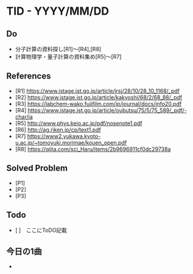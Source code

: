 # TID - YYYY/MM/DD
<!--
## Learnings
- 
- 
-->


## Do
- 分子計算の資料探し[R1]～[R4],[R8]
- 計算物理学・量子計算の資料集め[R5]～[R7]


<!--
## Reflections & Insights
- 
- 
-->

<!--
## Plans for Tomorrow
- 
- 
-->

## References
- [R1] https://www.jstage.jst.go.jp/article/jrsj/28/10/28_10_1168/_pdf
- [R2] https://www.jstage.jst.go.jp/article/kakyoshi/68/2/68_88/_pdf
- [R3] https://labchem-wako.fujifilm.com/jp/journal/docs/info20.pdf
- [R4] https://www.jstage.jst.go.jp/article/oubutsu/75/5/75_589/_pdf/-char/ja
- [R5] http://www.phys.keio.ac.jp/pdf/nosenote1.pdf
- [R6] http://ag.riken.jp/cp/text1.pdf
- [R7] https://www2.yukawa.kyoto-u.ac.jp/~tomoyuki.morimae/kouen_open.pdf
- [R8] https://qiita.com/sci_Haru/items/2b9696911cf0dc29738a

## Solved Problem
- [P1] 
- [P2] 
- [P3] 


## Todo
- [ ]　ここにToDO記載

## 今日の1曲
- 
